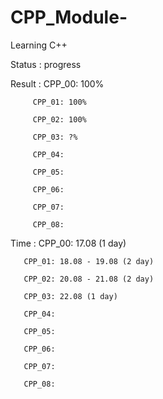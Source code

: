 # CPP_Module-
Learning C++

Status : progress

Result : 
         CPP_00: 100%

         CPP_01: 100%
         
         CPP_02: 100% 
         
         CPP_03: ?%
         
         CPP_04:  
         
         CPP_05:  
         
         CPP_06:  
         
         CPP_07:  
         
         CPP_08:  

Time : 
       CPP_00: 17.08 (1 day)

       CPP_01: 18.08 - 19.08 (2 day)
       
       CPP_02: 20.08 - 21.08 (2 day) 
       
       CPP_03: 22.08 (1 day)
       
       CPP_04:  
       
       CPP_05:  
       
       CPP_06:  
       
       CPP_07:  
       
       CPP_08:
         
